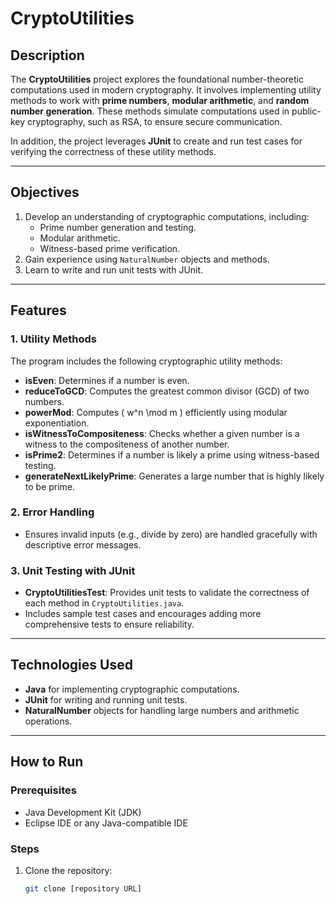 # CryptoUtilities

## Description
The **CryptoUtilities** project explores the foundational number-theoretic computations used in modern cryptography. It involves implementing utility methods to work with **prime numbers**, **modular arithmetic**, and **random number generation**. These methods simulate computations used in public-key cryptography, such as RSA, to ensure secure communication.

In addition, the project leverages **JUnit** to create and run test cases for verifying the correctness of these utility methods.

---

## Objectives
1. Develop an understanding of cryptographic computations, including:
   - Prime number generation and testing.
   - Modular arithmetic.
   - Witness-based prime verification.
2. Gain experience using `NaturalNumber` objects and methods.
3. Learn to write and run unit tests with JUnit.

---

## Features
### 1. Utility Methods
The program includes the following cryptographic utility methods:
- **isEven**: Determines if a number is even.
- **reduceToGCD**: Computes the greatest common divisor (GCD) of two numbers.
- **powerMod**: Computes \( w^n \mod m \) efficiently using modular exponentiation.
- **isWitnessToCompositeness**: Checks whether a given number is a witness to the compositeness of another number.
- **isPrime2**: Determines if a number is likely a prime using witness-based testing.
- **generateNextLikelyPrime**: Generates a large number that is highly likely to be prime.

### 2. Error Handling
- Ensures invalid inputs (e.g., divide by zero) are handled gracefully with descriptive error messages.

### 3. Unit Testing with JUnit
- **CryptoUtilitiesTest**: Provides unit tests to validate the correctness of each method in `CryptoUtilities.java`.
- Includes sample test cases and encourages adding more comprehensive tests to ensure reliability.

---

## Technologies Used
- **Java** for implementing cryptographic computations.
- **JUnit** for writing and running unit tests.
- **NaturalNumber** objects for handling large numbers and arithmetic operations.

---

## How to Run
### Prerequisites
- Java Development Kit (JDK)
- Eclipse IDE or any Java-compatible IDE

### Steps
1. Clone the repository:
   ```bash
   git clone [repository URL]
